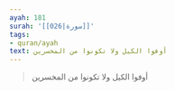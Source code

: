 ```yaml
---
ayah: 181
surah: '[[026|سورة]]'
tags:
- quran/ayah
text: أوفوا الكيل ولا تكونوا من المخسرين
---
```

> أوفوا الكيل ولا تكونوا من المخسرين
